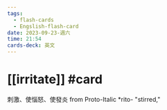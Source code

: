 ```yaml
---
tags:
  - flash-cards
  - Engslish-flash-card
date: 2023-09-23-週六
time: 21:54
cards-deck: 英文
---
```


# [[irritate]] #card 
刺激、使惱怒、使發炎
from Proto-Italic *rito- "stirred,"